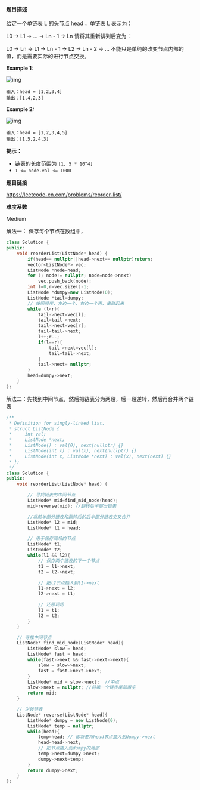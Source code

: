 #### 题目描述
给定一个单链表 L 的头节点 head ，单链表 L 表示为：

L0 → L1 → … → Ln - 1 → Ln
请将其重新排列后变为：

L0 → Ln → L1 → Ln - 1 → L2 → Ln - 2 → …
不能只是单纯的改变节点内部的值，而是需要实际的进行节点交换。



**Example 1:**

 ![img](https://pic.leetcode-cn.com/1626420311-PkUiGI-image.png) 

```
输入：head = [1,2,3,4]
输出：[1,4,2,3]
```

**Example 2:**

 ![img](https://pic.leetcode-cn.com/1626420320-YUiulT-image.png) 

```
输入：head = [1,2,3,4,5]
输出：[1,5,2,4,3]
```

**提示：**

- 链表的长度范围为 `[1, 5 * 10^4]`
- `1 <= node.val <= 1000`

**题目链接**

https://leetcode-cn.com/problems/reorder-list/

**难度系数**  

Medium

解法一： 保存每个节点在数组中，

```c++
class Solution {
public:
    void reorderList(ListNode* head) {
        if(head== nullptr||head->next== nullptr)return;
        vector<ListNode*> vec;
        ListNode *node=head;
        for (; node!= nullptr; node=node->next) 
            vec.push_back(node);
        int l=0,r=vec.size()-1;
        ListNode *dumpy=new ListNode(0);
        ListNode *tail=dumpy;
        // 按照顺序，左边一个，右边一个再，串联起来
        while (l<r){
            tail->next=vec[l];
            tail=tail->next;
            tail->next=vec[r];
            tail=tail->next;
            l++;r--;
            if(l==r){
                tail->next=vec[l];
                tail=tail->next;
            }
            tail->next= nullptr;
        }
        head=dumpy->next;
    }
};
```

解法二：先找到中间节点，然后把链表分为两段，后一段逆转，然后再合并两个链表

```c++
/**
 * Definition for singly-linked list.
 * struct ListNode {
 *     int val;
 *     ListNode *next;
 *     ListNode() : val(0), next(nullptr) {}
 *     ListNode(int x) : val(x), next(nullptr) {}
 *     ListNode(int x, ListNode *next) : val(x), next(next) {}
 * };
 */
class Solution {
public:
    void reorderList(ListNode* head) {

        // 寻找链表的中间节点
        ListNode* mid=find_mid_node(head);
        mid=reverse(mid); //翻转后半部分链表 

        //将前半部分链表和翻转后的后半部分链表交叉合并
        ListNode* l2 = mid;
        ListNode* l1 = head;

        // 用于保存现场的节点
        ListNode* t1;
        ListNode* t2;
        while(l1 && l2){
            // 保存两个链表的下一个节点
            t1 = l1->next;
            t2 = l2->next;

            // 把l2节点插入到l1->next
            l1->next = l2;
            l2->next = t1;

            // 还原现场
            l1 = t1;
            l2 = t2;
        }
    }

    // 寻找中间节点
    ListNode* find_mid_node(ListNode* head){
        ListNode* slow = head;
        ListNode* fast = head;
        while(fast->next && fast->next->next){
            slow = slow->next;
            fast = fast->next->next;
        }
        ListNode* mid = slow->next;  //中点
        slow->next = nullptr; //将第一个链表尾部置空
        return mid;
    }

    // 逆转链表
    ListNode* reverse(ListNode* head){  
        ListNode* dumpy = new ListNode(0);
        ListNode* temp = nullptr;
        while(head){
            temp=head; // 即将要将head节点插入到dumpy->next
            head=head->next;
            // 把节点插入到dumpy的尾部
            temp->next=dumpy->next;
            dumpy->next=temp;
        }
        return dumpy->next;
    }
};
```

